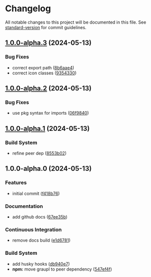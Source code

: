 # Changelog

All notable changes to this project will be documented in this file. See [standard-version](https://github.com/conventional-changelog/standard-version) for commit guidelines.

## [1.0.0-alpha.3](https://github.com/Graupl/graupl/compare/v1.0.0-alpha.2...v1.0.0-alpha.3) (2024-05-13)


### Bug Fixes

* correct export path ([8b6aae4](https://github.com/Graupl/graupl/commit/8b6aae4230306885d501a0a6f3b93ed302e0719f))
* correct icon classes ([9354330](https://github.com/Graupl/graupl/commit/935433092d3bab4a75f8aabe8a47cabf45793e1b))

## [1.0.0-alpha.2](https://github.com/Graupl/graupl/compare/v1.0.0-alpha.1...v1.0.0-alpha.2) (2024-05-13)


### Bug Fixes

* use pkg syntax for imports ([06f9840](https://github.com/Graupl/graupl/commit/06f9840838805ac4be8f796d0a1bc056fc9726dc))

## [1.0.0-alpha.1](https://github.com/Graupl/graupl/compare/v1.0.0-alpha.0...v1.0.0-alpha.1) (2024-05-13)


### Build System

* refine peer dep ([8553b02](https://github.com/Graupl/graupl/commit/8553b02fb0ae608252189965714502cf7f760e9a))

## 1.0.0-alpha.0 (2024-05-13)


### Features

* initial commit ([f418b76](https://github.com/Graupl/graupl/commit/f418b76a12c1130a95539f1993e8be934e81f301))


### Documentation

* add github docs ([67ee35b](https://github.com/Graupl/graupl/commit/67ee35b20ccbb6bcb7cb63a61ca7729cc760d21e))


### Continuous Integration

* remove docs build ([e1d6781](https://github.com/Graupl/graupl/commit/e1d6781e44a613e9a6a97db83da5c4ed44b124fe))


### Build System

* add husky hooks ([db940e7](https://github.com/Graupl/graupl/commit/db940e730026eb25fd90d6a63c049f7d5967d0f9))
* **npm:** move graupl to peer dependency ([547ef4f](https://github.com/Graupl/graupl/commit/547ef4f75c94d66af69ed2330e877284836ca6bd))
